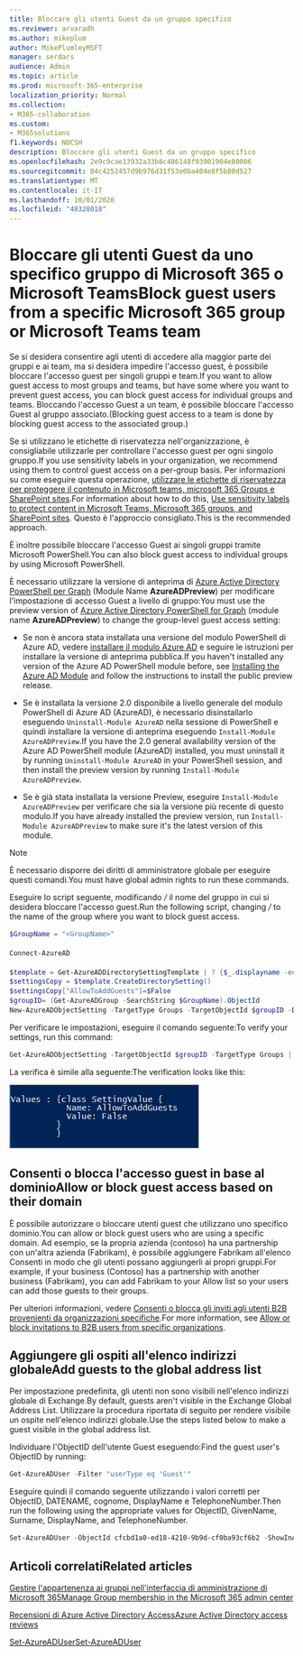 ```yaml
---
title: Bloccare gli utenti Guest da un gruppo specifico
ms.reviewer: arvaradh
ms.author: mikeplum
author: MikePlumleyMSFT
manager: serdars
audience: Admin
ms.topic: article
ms.prod: microsoft-365-enterprise
localization_priority: Normal
ms.collection:
- M365-collaboration
ms.custom:
- M365solutions
f1.keywords: NOCSH
description: Bloccare gli utenti Guest da un gruppo specifico
ms.openlocfilehash: 2e9c9cae13932a33b8c486148f93901904e80006
ms.sourcegitcommit: 04c4252457d9b976d31f53e0ba404e8f5b80d527
ms.translationtype: MT
ms.contentlocale: it-IT
ms.lasthandoff: 10/01/2020
ms.locfileid: "48328018"
---
```

# <a name="block-guest-users-from-a-specific-microsoft-365-group-or-microsoft-teams-team"></a><span data-ttu-id="93d47-103">Bloccare gli utenti Guest da uno specifico gruppo di Microsoft 365 o Microsoft Teams</span><span class="sxs-lookup"><span data-stu-id="93d47-103">Block guest users from a specific Microsoft 365 group or Microsoft Teams team</span></span>

<span data-ttu-id="93d47-104">Se si desidera consentire agli utenti di accedere alla maggior parte dei gruppi e ai team, ma si desidera impedire l'accesso guest, è possibile bloccare l'accesso guest per singoli gruppi e team.</span><span class="sxs-lookup"><span data-stu-id="93d47-104">If you want to allow guest access to most groups and teams, but have some where you want to prevent guest access, you can block guest access for individual groups and teams.</span></span> <span data-ttu-id="93d47-105">Bloccando l'accesso Guest a un team, è possibile bloccare l'accesso Guest al gruppo associato.</span><span class="sxs-lookup"><span data-stu-id="93d47-105">(Blocking guest access to a team is done by blocking guest access to the associated group.)</span></span>

<span data-ttu-id="93d47-106">Se si utilizzano le etichette di riservatezza nell'organizzazione, è consigliabile utilizzarle per controllare l'accesso guest per ogni singolo gruppo.</span><span class="sxs-lookup"><span data-stu-id="93d47-106">If you use sensitivity labels in your organization, we recommend using them to control guest access on a per-group basis.</span></span> <span data-ttu-id="93d47-107">Per informazioni su come eseguire questa operazione, [utilizzare le etichette di riservatezza per proteggere il contenuto in Microsoft teams, microsoft 365 Groups e SharePoint sites](https://docs.microsoft.com/microsoft-365/compliance/sensitivity-labels-teams-groups-sites).</span><span class="sxs-lookup"><span data-stu-id="93d47-107">For information about how to do this, [Use sensitivity labels to protect content in Microsoft Teams, Microsoft 365 groups, and SharePoint sites](https://docs.microsoft.com/microsoft-365/compliance/sensitivity-labels-teams-groups-sites).</span></span> <span data-ttu-id="93d47-108">Questo è l'approccio consigliato.</span><span class="sxs-lookup"><span data-stu-id="93d47-108">This is the recommended approach.</span></span>

<span data-ttu-id="93d47-109">È inoltre possibile bloccare l'accesso Guest ai singoli gruppi tramite Microsoft PowerShell.</span><span class="sxs-lookup"><span data-stu-id="93d47-109">You can also block guest access to individual groups by using Microsoft PowerShell.</span></span>

<span data-ttu-id="93d47-110">È necessario utilizzare la versione di anteprima di [Azure Active Directory PowerShell per Graph](https://docs.microsoft.com/powershell/azure/active-directory/install-adv2) (Module Name **AzureADPreview**) per modificare l'impostazione di accesso Guest a livello di gruppo:</span><span class="sxs-lookup"><span data-stu-id="93d47-110">You must use the preview version of [Azure Active Directory PowerShell for Graph](https://docs.microsoft.com/powershell/azure/active-directory/install-adv2) (module name **AzureADPreview**) to change the group-level guest access setting:</span></span>

- <span data-ttu-id="93d47-111">Se non è ancora stata installata una versione del modulo PowerShell di Azure AD, vedere [installare il modulo Azure AD](https://docs.microsoft.com/powershell/azure/active-directory/install-adv2?view=azureadps-2.0-preview#installing-the-azure-ad-module) e seguire le istruzioni per installare la versione di anteprima pubblica.</span><span class="sxs-lookup"><span data-stu-id="93d47-111">If you haven't installed any version of the Azure AD PowerShell module before, see [Installing the Azure AD Module](https://docs.microsoft.com/powershell/azure/active-directory/install-adv2?view=azureadps-2.0-preview#installing-the-azure-ad-module) and follow the instructions to install the public preview release.</span></span>

- <span data-ttu-id="93d47-112">Se è installata la versione 2.0 disponibile a livello generale del modulo PowerShell di Azure AD (AzureAD), è necessario disinstallarlo eseguendo `Uninstall-Module AzureAD` nella sessione di PowerShell e quindi installare la versione di anteprima eseguendo `Install-Module AzureADPreview`.</span><span class="sxs-lookup"><span data-stu-id="93d47-112">If you have the 2.0 general availability version of the Azure AD PowerShell module (AzureAD) installed, you must uninstall it by running `Uninstall-Module AzureAD` in your PowerShell session, and then install the preview version by running `Install-Module AzureADPreview`.</span></span>

- <span data-ttu-id="93d47-113">Se è già stata installata la versione Preview, eseguire `Install-Module AzureADPreview` per verificare che sia la versione più recente di questo modulo.</span><span class="sxs-lookup"><span data-stu-id="93d47-113">If you have already installed the preview version, run `Install-Module AzureADPreview` to make sure it's the latest version of this module.</span></span>

> [!NOTE]
> <span data-ttu-id="93d47-114">È necessario disporre dei diritti di amministratore globale per eseguire questi comandi.</span><span class="sxs-lookup"><span data-stu-id="93d47-114">You must have global admin rights to run these commands.</span></span> 

<span data-ttu-id="93d47-115">Eseguire lo script seguente, modificando */<GroupName/>* il nome del gruppo in cui si desidera bloccare l'accesso guest.</span><span class="sxs-lookup"><span data-stu-id="93d47-115">Run the following script, changing */<GroupName/>* to the name of the group where you want to block guest access.</span></span>

```PowerShell
$GroupName = "<GroupName>"

Connect-AzureAD

$template = Get-AzureADDirectorySettingTemplate | ? {$_.displayname -eq "group.unified.guest"}
$settingsCopy = $template.CreateDirectorySetting()
$settingsCopy["AllowToAddGuests"]=$False
$groupID= (Get-AzureADGroup -SearchString $GroupName).ObjectId
New-AzureADObjectSetting -TargetType Groups -TargetObjectId $groupID -DirectorySetting $settingsCopy
```

<span data-ttu-id="93d47-116">Per verificare le impostazioni, eseguire il comando seguente:</span><span class="sxs-lookup"><span data-stu-id="93d47-116">To verify your settings, run this command:</span></span>

```PowerShell
Get-AzureADObjectSetting -TargetObjectId $groupID -TargetType Groups | fl Values
```

<span data-ttu-id="93d47-117">La verifica è simile alla seguente:</span><span class="sxs-lookup"><span data-stu-id="93d47-117">The verification looks like this:</span></span>
    
![Schermata della finestra di PowerShell che indica che l'accesso al gruppo Guest è stato impostato su false.](../media/09ebfb4f-859f-44c3-a29e-63a59fd6ef87.png)
  
## <a name="allow-or-block-guest-access-based-on-their-domain"></a><span data-ttu-id="93d47-119">Consenti o blocca l'accesso guest in base al dominio</span><span class="sxs-lookup"><span data-stu-id="93d47-119">Allow or block guest access based on their domain</span></span>

<span data-ttu-id="93d47-120">È possibile autorizzare o bloccare utenti guest che utilizzano uno specifico dominio.</span><span class="sxs-lookup"><span data-stu-id="93d47-120">You can allow or block guest users who are using a specific domain.</span></span> <span data-ttu-id="93d47-121">Ad esempio, se la propria azienda (contoso) ha una partnership con un'altra azienda (Fabrikam), è possibile aggiungere Fabrikam all'elenco Consenti in modo che gli utenti possano aggiungerli ai propri gruppi.</span><span class="sxs-lookup"><span data-stu-id="93d47-121">For example, if your business (Contoso) has a partnership with another business (Fabrikam), you can add Fabrikam to your Allow list so your users can add those guests to their groups.</span></span>

<span data-ttu-id="93d47-122">Per ulteriori informazioni, vedere [Consenti o blocca gli inviti agli utenti B2B provenienti da organizzazioni specifiche](https://docs.microsoft.com/azure/active-directory/b2b/allow-deny-list).</span><span class="sxs-lookup"><span data-stu-id="93d47-122">For more information, see [Allow or block invitations to B2B users from specific organizations](https://docs.microsoft.com/azure/active-directory/b2b/allow-deny-list).</span></span>

## <a name="add-guests-to-the-global-address-list"></a><span data-ttu-id="93d47-123">Aggiungere gli ospiti all'elenco indirizzi globale</span><span class="sxs-lookup"><span data-stu-id="93d47-123">Add guests to the global address list</span></span>

<span data-ttu-id="93d47-124">Per impostazione predefinita, gli utenti non sono visibili nell'elenco indirizzi globale di Exchange.</span><span class="sxs-lookup"><span data-stu-id="93d47-124">By default, guests aren't visible in the Exchange Global Address List.</span></span> <span data-ttu-id="93d47-125">Utilizzare la procedura riportata di seguito per rendere visibile un ospite nell'elenco indirizzi globale.</span><span class="sxs-lookup"><span data-stu-id="93d47-125">Use the steps listed below to make a guest visible in the global address list.</span></span>

<span data-ttu-id="93d47-126">Individuare l'ObjectID dell'utente Guest eseguendo:</span><span class="sxs-lookup"><span data-stu-id="93d47-126">Find the guest user's ObjectID by running:</span></span>

```PowerShell
Get-AzureADUser -Filter "userType eq 'Guest'"
```

<span data-ttu-id="93d47-127">Eseguire quindi il comando seguente utilizzando i valori corretti per ObjectID, DATENAME, cognome, DisplayName e TelephoneNumber.</span><span class="sxs-lookup"><span data-stu-id="93d47-127">Then run the following using the appropriate values for ObjectID, GivenName, Surname, DisplayName, and TelephoneNumber.</span></span>

```PowerShell
Set-AzureADUser -ObjectId cfcbd1a0-ed18-4210-9b9d-cf0ba93cf6b2 -ShowInAddressList $true -GivenName 'Megan' -Surname 'Bowen' -DisplayName 'Megan Bowen' -TelephoneNumber '555-555-5555'
```

## <a name="related-articles"></a><span data-ttu-id="93d47-128">Articoli correlati</span><span class="sxs-lookup"><span data-stu-id="93d47-128">Related articles</span></span>

[<span data-ttu-id="93d47-129">Gestire l'appartenenza ai gruppi nell'interfaccia di amministrazione di Microsoft 365</span><span class="sxs-lookup"><span data-stu-id="93d47-129">Manage Group membership in the Microsoft 365 admin center</span></span>](https://docs.microsoft.com/microsoft-365/admin/create-groups/add-or-remove-members-from-groups)
  
[<span data-ttu-id="93d47-130">Recensioni di Azure Active Directory Access</span><span class="sxs-lookup"><span data-stu-id="93d47-130">Azure Active Directory access reviews</span></span>](https://docs.microsoft.com/azure/active-directory/active-directory-azure-ad-controls-perform-access-review)

[<span data-ttu-id="93d47-131">Set-AzureADUser</span><span class="sxs-lookup"><span data-stu-id="93d47-131">Set-AzureADUser</span></span>](https://docs.microsoft.com/powershell/module/azuread/set-azureaduser)